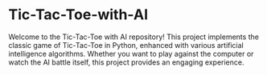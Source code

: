 # Tic-Tac-Toe-with-AI
Welcome to the Tic-Tac-Toe with AI repository! This project implements the classic game of Tic-Tac-Toe in Python, enhanced with various artificial intelligence algorithms. Whether you want to play against the computer or watch the AI battle itself, this project provides an engaging experience.
